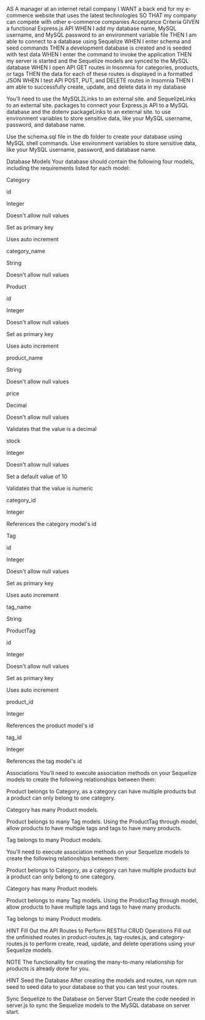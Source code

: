 AS A manager at an internet retail company
I WANT a back end for my e-commerce website that uses the latest technologies
SO THAT my company can compete with other e-commerce companies
Acceptance Criteria
GIVEN a functional Express.js API
WHEN I add my database name, MySQL username, and MySQL password to an environment variable file
THEN I am able to connect to a database using Sequelize
WHEN I enter schema and seed commands
THEN a development database is created and is seeded with test data
WHEN I enter the command to invoke the application
THEN my server is started and the Sequelize models are synced to the MySQL database
WHEN I open API GET routes in Insomnia for categories, products, or tags
THEN the data for each of these routes is displayed in a formatted JSON
WHEN I test API POST, PUT, and DELETE routes in Insomnia
THEN I am able to successfully create, update, and delete data in my database

You’ll need to use the MySQL2Links to an external site. and SequelizeLinks to an external site. packages to connect your Express.js API to a MySQL database and the dotenv packageLinks to an external site. to use environment variables to store sensitive data, like your MySQL username, password, and database name.

Use the schema.sql file in the db folder to create your database using MySQL shell commands. Use environment variables to store sensitive data, like your MySQL username, password, and database name.

Database Models
Your database should contain the following four models, including the requirements listed for each model:

Category

id

Integer

Doesn't allow null values

Set as primary key

Uses auto increment

category_name

String

Doesn't allow null values

Product

id

Integer

Doesn't allow null values

Set as primary key

Uses auto increment

product_name

String

Doesn't allow null values

price

Decimal

Doesn't allow null values

Validates that the value is a decimal

stock

Integer

Doesn't allow null values

Set a default value of 10

Validates that the value is numeric

category_id

Integer

References the category model's id

Tag

id

Integer

Doesn't allow null values

Set as primary key

Uses auto increment

tag_name

String

ProductTag

id

Integer

Doesn't allow null values

Set as primary key

Uses auto increment

product_id

Integer

References the product model's id

tag_id

Integer

References the tag model's id

Associations
You'll need to execute association methods on your Sequelize models to create the following relationships between them:

Product belongs to Category, as a category can have multiple products but a product can only belong to one category.

Category has many Product models.

Product belongs to many Tag models. Using the ProductTag through model, allow products to have multiple tags and tags to have many products.

Tag belongs to many Product models.

You'll need to execute association methods on your Sequelize models to create the following relationships between them:

Product belongs to Category, as a category can have multiple products but a product can only belong to one category.

Category has many Product models.

Product belongs to many Tag models. Using the ProductTag through model, allow products to have multiple tags and tags to have many products.

Tag belongs to many Product models.

HINT
Fill Out the API Routes to Perform RESTful CRUD Operations
Fill out the unfinished routes in product-routes.js, tag-routes.js, and category-routes.js to perform create, read, update, and delete operations using your Sequelize models.

NOTE
The functionality for creating the many-to-many relationship for products is already done for you.

HINT
Seed the Database
After creating the models and routes, run npm run seed to seed data to your database so that you can test your routes.

Sync Sequelize to the Database on Server Start
Create the code needed in server.js to sync the Sequelize models to the MySQL database on server start.